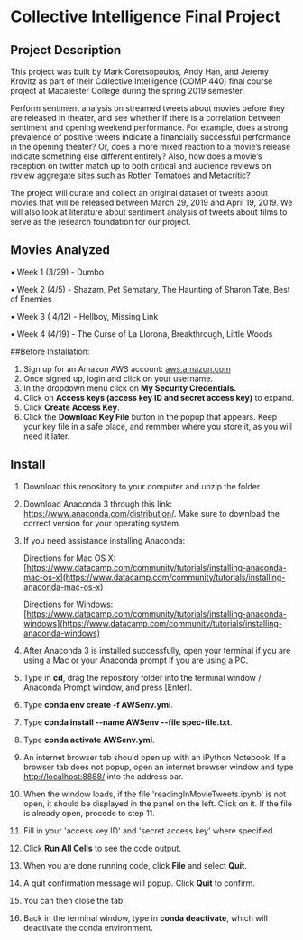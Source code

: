 # Collective Intelligence Final Project

## Project Description

This project was built by Mark Coretsopoulos, Andy Han, and Jeremy Krovitz as part of their Collective Intelligence (COMP 440) final course project at Macalester College during the spring 2019 semester.

Perform sentiment analysis on streamed tweets about movies before they are released in theater, and see whether if there is a correlation between sentiment and opening weekend performance. For example, does a strong prevalence of positive tweets indicate a financially successful performance in the opening theater? Or, does a more mixed reaction to a movie’s release indicate something else different entirely? Also, how does a movie’s reception on twitter match up to both critical and audience reviews on review aggregate sites such as Rotten Tomatoes and Metacritic?

The project will curate and collect an original dataset of tweets about movies that will be released between March 29, 2019 and April 19, 2019. We will also look at literature about sentiment analysis of tweets about films to serve as the research foundation for our project.

## Movies Analyzed
• Week 1 (3/29) - Dumbo

• Week 2 (4/5) - Shazam, Pet Sematary, The Haunting of Sharon Tate, Best of Enemies

• Week 3 ( 4/12) - Hellboy, Missing Link

• Week 4 (4/19) - The Curse of La Llorona, Breakthrough, Little Woods

##Before Installation:

1. Sign up for an Amazon AWS account: [aws.amazon.com](aws.amazon.com)
2. Once signed up, login and click on your username.
3. In the dropdown menu click on **My Security Credentials.**
4. Click on **Access keys (access key ID and secret access key)** to expand.
5. Click **Create Access Key**.
6. Click the **Download Key File** button in the popup that appears. Keep your key file in a safe place, and remmber where you store it, as you will need it later.

## Install
1. Download this repository to your computer and unzip the folder.

2. Download Anaconda 3 through this link: https://www.anaconda.com/distribution/. Make sure to download the correct version for your operating system. 

3. If you need assistance installing Anaconda:

    Directions for Mac OS X: [https://www.datacamp.com/community/tutorials/installing-anaconda-mac-os-x](https://www.datacamp.com/community/tutorials/installing-anaconda-mac-os-x)

    Directions for Windows: [https://www.datacamp.com/community/tutorials/installing-anaconda-windows](https://www.datacamp.com/community/tutorials/installing-anaconda-windows)

4. After Anaconda 3 is installed successfully, open your terminal if you are using a Mac or your Anaconda prompt if you are using a PC.

5. Type in **cd**, drag the repository folder into the terminal window / Anaconda Prompt window, and press [Enter].

6. Type **conda env create -f AWSenv.yml**.

7. Type **conda install --name AWSenv --file spec-file.txt**.

8. Type **conda activate AWSenv.yml**.


9. An internet browser tab should open up with an iPython Notebook. If a browser tab does not popup, open an internet browser window and type [http://localhost:8888/](http://localhost:8888) into the address bar.

10. When the window loads, if the file 'readingInMovieTweets.ipynb' is not open, it should be displayed in the panel on the left. Click on it. If the file is already open, procede to step 11.

11. Fill in your 'access key ID' and 'secret access key' where specified.

12. Click **Run All Cells** to see the code output.

13. When you are done running code, click **File** and select **Quit**.

14. A quit confirmation message will popup. Click **Quit** to confirm.

15. You can then close the tab.

16. Back in the terminal window, type in **conda deactivate**, which will deactivate the conda environment.
